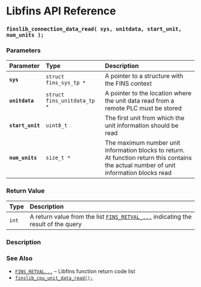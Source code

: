 # Libfins API Reference

### `finslib_connection_data_read( sys, unitdata, start_unit, num_units );`

### Parameters

| Parameter | Type | Description |
| :--- | :--- | :--- |
|**`sys`**|`struct fins_sys_tp *`|A pointer to a structure with the FINS context|
|**`unitdata`**|`struct fins_unitdata_tp *`|A pointer to the location where the unit data read from a remote PLC must be stored|
|**`start_unit`**|`uint8_t`|The first unit from which the unit information should be read|
|**`num_units`**|`size_t *`|The maximum number unit information blocks to return. At function return this contains the actual number of unit information blocks read|

### Return Value

| Type | Description |
| :--- | :--- |
|`int`|A return value from the list [`FINS_RETVAL_...`](FINS_RETVAL.md) indicating the result of the query|

### Description

### See Also

* [`FINS_RETVAL...`](FINS_RETVAL.md) &ndash; Libfins function return code list
* [`finslib_cpu_unit_data_read();`](finslib_cpu_unit_data_read.md)
